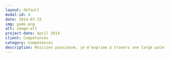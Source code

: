 ```yaml
---
layout: default
modal-id: 4
date: 2014-07-15
img: game.png
alt: image-alt
project-date: April 2014
client: Compétences
category: Compétences
description: Musicien passionné, je m’exprime à travers une large palette d’instruments et de compétences. Je maîtrise parfaitement la guitare, le solfège et la guitare électrique. J’ai également une solide expérience avec le logiciel Pro Tools, une bonne base en guitare basse et en piano, ainsi que quelques notions de batterie. Curieux et créatif, j’aime explorer différents univers sonores et enrichir continuellement mon langage musical.
---
```

